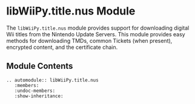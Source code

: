 # libWiiPy.title.nus Module

The `libWiiPy.title.nus` module provides support for downloading digital Wii titles from the Nintendo Update Servers. This module provides easy methods for downloading TMDs, common Tickets (when present), encrypted content, and the certificate chain.

## Module Contents

```{eval-rst}
.. automodule:: libWiiPy.title.nus
   :members:
   :undoc-members:
   :show-inheritance:
```
